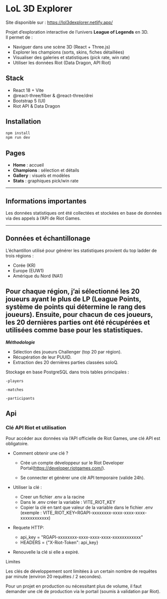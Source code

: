 # LoL 3D Explorer
Site disponible sur : https://lol3dexplorer.netlify.app/

Projet d’exploration interactive de l’univers **League of Legends** en 3D.  
Il permet de :
- Naviguer dans une scène 3D (React + Three.js)
- Explorer les champions (sorts, skins, fiches détaillées)
- Visualiser des galeries et statistiques (pick rate, win rate)
- Utiliser les données Riot (Data Dragon, API Riot)

## Stack
- React 18 + Vite
- @react-three/fiber & @react-three/drei
- Bootstrap 5 (UI)
- Riot API & Data Dragon

## Installation
```bash
npm install
npm run dev
```

## Pages
- **Home** : accueil
- **Champions** : sélection et détails
- **Gallery** : visuels et modèles
- **Stats** : graphiques pick/win rate

---

## Informations importantes
Les données statistiques ont été collectées et stockées en base de données via des appels à l’API de Riot Games.

---
## Données et échantillonage
L’échantillon utilisé pour générer les statistiques provient du top ladder de trois régions :

- Corée (KR)
- Europe (EUW1)
- Amérique du Nord (NA1)

Pour chaque région, j’ai sélectionné les 20 joueurs ayant le plus de LP (League Points, système de points qui détermine le rang des joueurs).
Ensuite, pour chacun de ces joueurs, les 20 dernières parties ont été récupérées et utilisées comme base pour les statistiques.
---
***Méthodologie***

- Sélection des joueurs Challenger (top 20 par région).
- Récupération de leur PUUID.
- Extraction des 20 dernières parties classées soloQ.

Stockage en base PostgreSQL dans trois tables principales :

    -players

    -matches

    -participants

## Api
### Clé API Riot et utilisation

Pour accéder aux données via l’API officielle de Riot Games, une clé API est obligatoire.

- Comment obtenir une clé ?

    - Crée un compte développeur sur le Riot Developer Portal(https://developer.riotgames.com/).

    - Se connecter et génèrer une clé API temporaire (valide 24h).


- Utiliser la clé :
  - Creer un fichier .env a la racine
  - Dans le .env créer la variable : VITE_RIOT_KEY
  - Copier la clé en tant que valeur de la variable dans le fichier .env (exemple : VITE_RIOT_KEY=RGAPI-xxxxxxxx-xxxx-xxxx-xxxx-xxxxxxxxxxxx)


- Requete HTTP:
    
    - api_key = "RGAPI-xxxxxxxx-xxxx-xxxx-xxxx-xxxxxxxxxxxx"
    - HEADERS = {"X-Riot-Token": api_key}


- Renouvelle la clé si elle a expiré.

Limites

Les clés de développement sont limitées à un certain nombre de requêtes par minute (environ 20 requêtes / 2 secondes).

Pour un projet en production ou nécessitant plus de volume, il faut demander une clé de production via le portail (soumis à validation par Riot).

